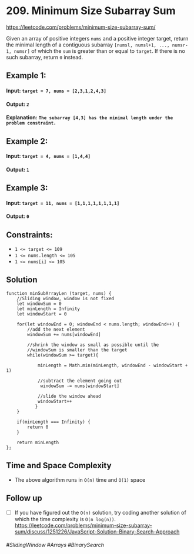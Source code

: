 # 209. Minimum Size Subarray Sum
https://leetcode.com/problems/minimum-size-subarray-sum/

Given an array of positive integers `nums` and a positive integer target, return the minimal length of a contiguous subarray `[numsl, numsl+1, ..., numsr-1, numsr]` of which the `sum` is greater than or equal to `target`. If there is no such subarray, return `0` instead.

## Example 1:
#### Input: `target = 7, nums = [2,3,1,2,4,3]`
#### Output: `2`
#### Explanation: `The subarray [4,3] has the minimal length under the problem constraint.`
## Example 2:
#### Input: `target = 4, nums = [1,4,4]`
#### Output: `1`
## Example 3:
#### Input: `target = 11, nums = [1,1,1,1,1,1,1,1]`
#### Output: `0`

## Constraints:

- `1 <= target <= 109`
- `1 <= nums.length <= 105`
- `1 <= nums[i] <= 105`

## Solution 
````
function minSubArrayLen (target, nums) {
    //Sliding window, window is not fixed
    let windowSum = 0
    let minLength = Infinity
    let windowStart = 0
    
    for(let windowEnd = 0; windowEnd < nums.length; windowEnd++) {
        //add the next element
        windowSum += nums[windowEnd]
        
        //shrink the window as small as possible until the 
        //windowSum is smaller than the target
        while(windowSum >= target){
           
            minLength = Math.min(minLength, windowEnd - windowStart + 1)
            
            //subtract the element going out
             windowSum -= nums[windowStart]
            
            //slide the window ahead
            windowStart++
           } 
    }
     
    if(minLength === Infinity) {
        return 0
    }
    
    return minLength
};
````

## Time and Space Complexity
- The above algorithm runs in `O(n)` time and `O(1)` space

## Follow up
- [ ] If you have figured out the `O(n)` solution, try coding another solution of which the time complexity is `O(n log(n))`.
https://leetcode.com/problems/minimum-size-subarray-sum/discuss/1251226/JavaScript-Solution-Binary-Search-Approach

###### #SlidingWindow #Arrays #BinarySearch
